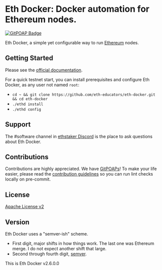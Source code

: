 # Eth Docker: Docker automation for Ethereum nodes.

[![GitPOAP Badge](https://public-api.gitpoap.io/v1/repo/eth-educators/eth-docker/badge)](https://www.gitpoap.io/gh/eth-educators/eth-docker)

Eth Docker, a simple yet configurable way to run [Ethereum](https://ethereum.org/en/upgrades/) nodes.

## Getting Started

Please see the [official documentation](https://ethdocker.com).

For a quick testnet start, you can install prerequisites and configure Eth Docker, as any user not named `root`:

* `cd ~ && git clone https://github.com/eth-educators/eth-docker.git && cd eth-docker`
* `./ethd install`
* `./ethd config`

## Support

The #software channel in [ethstaker Discord](https://discord.gg/ethstaker) is the place to ask questions about Eth Docker.

## Contributions

Contributions are highly appreciated. We have [GitPOAPs](https://www.gitpoap.io/gh/eth-educators/eth-docker)! To make your life easier,
please read the [contribution guidelines](CONTRIBUTING.md) so you can run lint checks locally on pre-commit.

## License

[Apache License v2](LICENSE)

## Version

Eth Docker uses a "semver-ish" scheme.
- First digit, major shifts in how things work. The last one was Ethereum merge. I do not expect another shift that
large.
- Second through fourth digit, [semver](https://semver.org/).

This is Eth Docker v2.6.0.0
